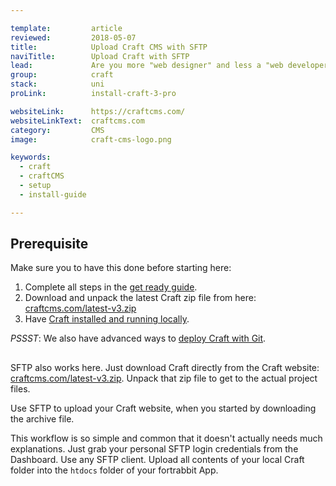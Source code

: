 ```yaml
---

template:         article
reviewed:         2018-05-07
title:            Upload Craft CMS with SFTP 
naviTitle:        Upload Craft with SFTP
lead:             Are you more "web designer" and less a "web developer"? Learn how to upload Craft in a classical way using SFTP. 
group:            craft
stack:            uni
proLink:          install-craft-3-pro

websiteLink:      https://craftcms.com/
websiteLinkText:  craftcms.com
category:         CMS
image:            craft-cms-logo.png

keywords:
  - craft
  - craftCMS
  - setup
  - install-guide

---
```


## Prerequisite

Make sure you to have this done before starting here:

1. Complete all steps in the [get ready guide](/get-ready).
2. Download and unpack the latest Craft zip file from here: [craftcms.com/latest-v3.zip](https://craftcms.com/latest-v3.zip)
3. Have [Craft installed and running locally](/craft-3-install-locally).

_PSSST_: We also have advanced ways to [deploy Craft with Git](/craft-3-deploy-with-git-uni).

## 

SFTP also works here. Just download Craft directly from the Craft website: [craftcms.com/latest-v3.zip](https://craftcms.com/latest-v3.zip). Unpack that zip file to get to the actual project files.

Use SFTP to upload your Craft website, when you started by downloading the archive file.

This workflow is so simple and common that it doesn't actually needs much explanations. Just grab your personal SFTP login credentials from the Dashboard. Use any SFTP client. Upload all contents of your local Craft folder into the `htdocs` folder of your fortrabbit App. 

